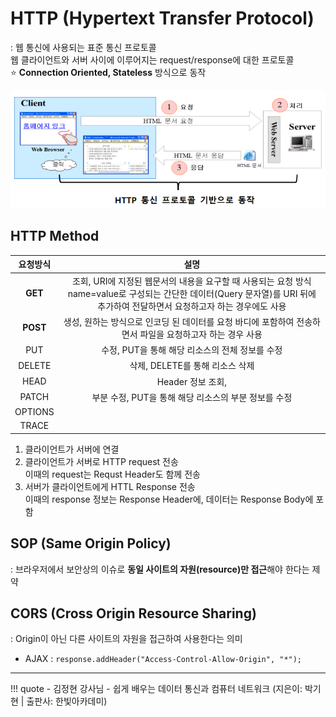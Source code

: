 # HTTP (Hypertext Transfer Protocol)
: 웹 통신에 사용되는 표준 통신 프로토콜
<br> 웹 클라이언트와 서버 사이에 이루어지는 request/response에 대한 프로토콜
<br>:star: **Connection Oriented, Stateless** 방식으로 동작

![protocol](./images/protocol.PNG)


## HTTP Method

|  요청방식  |        설명        |
| :-------: | :----------------: |
| **GET**  | 조회, URI에 지정된 웹문서의 내용을 요구할 때 사용되는 요청 방식 <br> name=value로 구성되는 간단한 데이터(Query 문자열)를 URI 뒤에 추가하여 전달하면서 요청하고자 하는 경우에도 사용 |
| **POST** | 생성, 원하는 방식으로 인코딩 된 데이터를 요청 바디에 포함하여 전송하면서 파일을 요청하고자 하는 경우 사용 |
| PUT      | 수정, PUT을 통해 해당 리소스의 전체 정보를 수정 |
| DELETE   | 삭제, DELETE를 통해 리소스 삭제 |
| HEAD     | Header 정보 조회, |
| PATCH | 부분 수정, PUT을 통해 해당 리소스의 부분 정보를 수정 |
| OPTIONS  | | 
| TRACE    | |

1. 클라이언트가 서버에 연결
2. 클라이언트가 서버로 HTTP request 전송 <br> 이때의 request는 Requst Header도 함께 전송 
3. 서버가 클라이언트에게 HTTL Response 전송 <br> 이때의 response 정보는 Response Header에, 데이터는 Response Body에 포함


## SOP (Same Origin Policy)
: 브라우저에서 보안상의 이슈로 **동일 사이트의 자원(resource)만 접근**해야 한다는 제약

## CORS (Cross Origin Resource Sharing)
: Origin이 아닌 다른 사이트의 자원을 접근하여 사용한다는 의미 

- AJAX : `response.addHeader("Access-Control-Allow-Origin", "*");`


---
!!! quote
    - 김정현 강사님
    - 쉽게 배우는 데이터 통신과 컴퓨터 네트워크 (지은이: 박기현 | 출판사: 한빛아카데미)